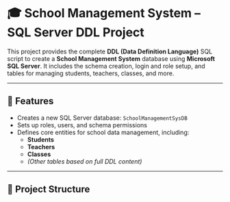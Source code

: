 # 🎓 School Management System – SQL Server DDL Project

This project provides the complete **DDL (Data Definition Language)** SQL script to create a **School Management System** database using **Microsoft SQL Server**. It includes the schema creation, login and role setup, and tables for managing students, teachers, classes, and more.

---

## 🧱 Features

- Creates a new SQL Server database: `SchoolManagementSysDB`
- Sets up roles, users, and schema permissions
- Defines core entities for school data management, including:
  - **Students**
  - **Teachers**
  - **Classes**
  - *(Other tables based on full DDL content)*

---

## 📂 Project Structure

